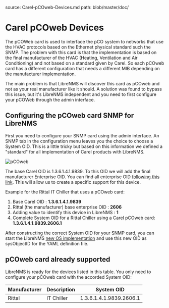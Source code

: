 source: Carel-pCOweb-Devices.md
path: blob/master/doc/

# Carel pCOweb Devices
The pCOWeb card is used to interface the pCO system to networks that use the HVAC protocols based on the Ethernet physical standard such the SNMP. The problem with this card is that the implementation is based on the final manufacturer of the HVAC (Heating, Ventilation and Air Conditioning) and not based on a standard given by Carel. So each pCOweb card has a different configuration that needs a different MIB depending on the manufacturer implementation.

The main problem is that LibreNMS will discover this card as pCOweb and not as your real manufacturer like it should. A solution was found to bypass this issue, but it's LibreNMS independent and you need to first configure your pCOWeb through the admin interface.

## Configuring the pCOweb card SNMP for LibreNMS
First you need to configure your SNMP card using the admin interface. An SNMP tab in the configuration menu leaves you the choice to choose a System OID. This is a little tricky but based on this information we defined a "standard" for all implementation of Carel products with LibreNMS.

![pCOweb](/img/carelpcowebsystemoid.png)

The base Carel OID is 1.3.6.1.4.1.9839. To this OID we will add the final manufacturer Enterprise OID. You can find all enterprise OID [following this link](https://www.iana.org/assignments/enterprise-numbers/enterprise-numbers). This will allow us to create a specific support for this device.

Example for the Rittal IT Chiller that uses a pCOweb card:
1. Base Carel OID : **1.3.6.1.4.1.9839**
2. Rittal (the manufacturer) base enterprise OID : **2606**
3. Adding value to identify this device in LibreNMS : **1**
4. Complete System OID for a Rittal Chiller using a Carel pCOweb card: **1.3.6.1.4.1.9839.2606.1**

After constructing the correct System OID for your SNMP card, you can start the LibreNMS [new OS implementation](Developing/Support-New-OS/) and use this new OID as sysObjectID for the YAML definition file.

## pCOweb card already supported
LibreNMS is ready for the devices listed in this table. You only need to configure your pCOweb card with the accorded System OID:

| Manufacturer | Description | System OID |
| ------------ | ------------- | ------------ |
| Rittal | IT Chiller | 1.3.6.1.4.1.9839.2606.1 |
